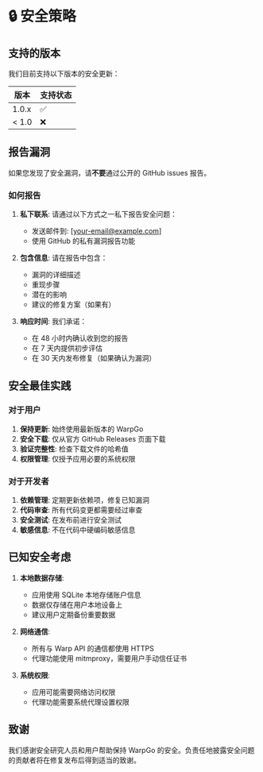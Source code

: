 # 🔒 安全策略

## 支持的版本

我们目前支持以下版本的安全更新：

| 版本 | 支持状态 |
| ------- | ------------------ |
| 1.0.x   | :white_check_mark: |
| < 1.0   | :x:                |

## 报告漏洞

如果您发现了安全漏洞，请**不要**通过公开的 GitHub issues 报告。

### 如何报告

1. **私下联系**: 请通过以下方式之一私下报告安全问题：
   - 发送邮件到: [your-email@example.com]
   - 使用 GitHub 的私有漏洞报告功能

2. **包含信息**: 请在报告中包含：
   - 漏洞的详细描述
   - 重现步骤
   - 潜在的影响
   - 建议的修复方案（如果有）

3. **响应时间**: 我们承诺：
   - 在 48 小时内确认收到您的报告
   - 在 7 天内提供初步评估
   - 在 30 天内发布修复（如果确认为漏洞）

## 安全最佳实践

### 对于用户

1. **保持更新**: 始终使用最新版本的 WarpGo
2. **安全下载**: 仅从官方 GitHub Releases 页面下载
3. **验证完整性**: 检查下载文件的哈希值
4. **权限管理**: 仅授予应用必要的系统权限

### 对于开发者

1. **依赖管理**: 定期更新依赖项，修复已知漏洞
2. **代码审查**: 所有代码变更都需要经过审查
3. **安全测试**: 在发布前进行安全测试
4. **敏感信息**: 不在代码中硬编码敏感信息

## 已知安全考虑

1. **本地数据存储**: 
   - 应用使用 SQLite 本地存储账户信息
   - 数据仅存储在用户本地设备上
   - 建议用户定期备份重要数据

2. **网络通信**:
   - 所有与 Warp API 的通信都使用 HTTPS
   - 代理功能使用 mitmproxy，需要用户手动信任证书

3. **系统权限**:
   - 应用可能需要网络访问权限
   - 代理功能需要系统代理设置权限

## 致谢

我们感谢安全研究人员和用户帮助保持 WarpGo 的安全。负责任地披露安全问题的贡献者将在修复发布后得到适当的致谢。
